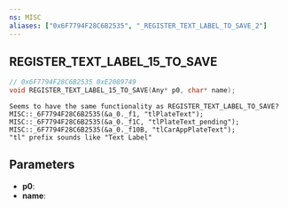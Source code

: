 ```yaml
---
ns: MISC
aliases: ["0x6F7794F28C6B2535", "_REGISTER_TEXT_LABEL_TO_SAVE_2"]
---
```

## REGISTER_TEXT_LABEL_15_TO_SAVE

```c
// 0x6F7794F28C6B2535 0xE2089749
void REGISTER_TEXT_LABEL_15_TO_SAVE(Any* p0, char* name);
```

```
Seems to have the same functionality as REGISTER_TEXT_LABEL_TO_SAVE?
MISC::_6F7794F28C6B2535(&a_0._f1, "tlPlateText");
MISC::_6F7794F28C6B2535(&a_0._f1C, "tlPlateText_pending");
MISC::_6F7794F28C6B2535(&a_0._f10B, "tlCarAppPlateText");
"tl" prefix sounds like "Text Label"
```

## Parameters
* **p0**: 
* **name**: 

